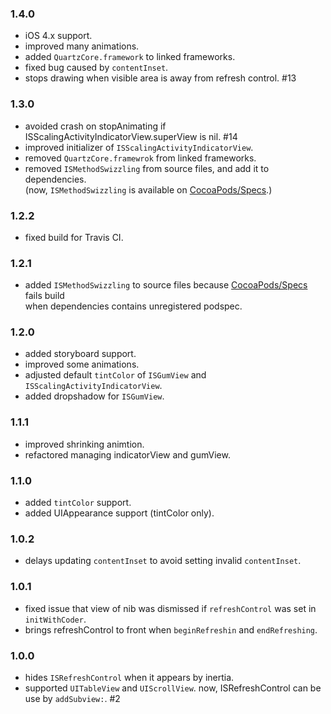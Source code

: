### 1.4.0

- iOS 4.x support.
- improved many animations.
- added `QuartzCore.framework` to linked frameworks.
- fixed bug caused by `contentInset`.
- stops drawing when visible area is away from refresh control. #13

### 1.3.0

- avoided crash on stopAnimating if ISScalingActivityIndicatorView.superView is nil. #14
- improved initializer of `ISScalingActivityIndicatorView`.
- removed `QuartzCore.framewrok` from linked frameworks.
- removed `ISMethodSwizzling` from source files, and add it to dependencies.  
  (now, `ISMethodSwizzling` is available on [CocoaPods/Specs](https://github.com/CocoaPods/Specs).)

### 1.2.2

- fixed build for Travis CI.

### 1.2.1

- added `ISMethodSwizzling` to source files because [CocoaPods/Specs](https://github.com/CocoaPods/Specs) fails build  
  when dependencies contains unregistered podspec.

### 1.2.0

- added storyboard support.
- improved some animations.
- adjusted default `tintColor` of `ISGumView` and `ISScalingActivityIndicatorView`.
- added dropshadow for `ISGumView`.

### 1.1.1

- improved shrinking animtion.
- refactored managing indicatorView and gumView.

### 1.1.0

- added `tintColor` support.
- added UIAppearance support (tintColor only).

### 1.0.2

- delays updating `contentInset` to avoid setting invalid `contentInset`.

### 1.0.1

- fixed issue that view of nib was dismissed if `refreshControl` was set in `initWithCoder`.
- brings refreshControl to front when `beginRefreshin` and `endRefreshing`.

### 1.0.0

- hides `ISRefreshControl` when it appears by inertia.
- supported `UITableView` and `UIScrollView`. now, ISRefreshControl can be use by `addSubview:`. #2
